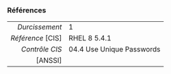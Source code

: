 ### Références

|                 |    |
|----------------:|:---|
|   *Durcissement*| 1 |
|*Référence* [CIS]| RHEL 8 5.4.1 |
|   *Contrôle CIS*| 04.4 Use Unique Passwords |
|          [ANSSI]|  |
